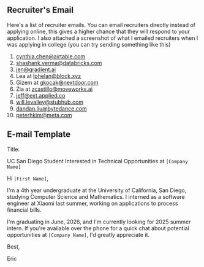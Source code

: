 ## Recruiter's Email

Here's a list of recruiter emails. You can email recruiters directly instead of applying online, this gives a higher chance that they will respond to your application. I also attached a screenshot of what I emailed recruiters when I was applying in college (you can try sending something like this)

1. [cynthia.chen@airtable.com](mailto:cynthia.chen@airtable.com) 
2. [shashank.verma@databricks.com](mailto:shashank.verma@databricks.com)
3. [jen@gradient.ai](mailto:jen@gradient.ai)
4. Lea at [lphelan@block.xyz](mailto:lphelan@block.xyz)
5. Gizem at [gkocak@nextdoor.com](mailto:gkocak@nextdoor.com)
6. Zia at [zcastillo@moveworks.ai](mailto:zcastillo@moveworks.ai)
7. [jeff@ext.applied.co](mailto:jeff@ext.applied.co)
8. [will.levalley@stubhub.com](mailto:will.levalley@stubhub.com)
9. [dandan.liu@bytedance.com](mailto:dandan.liu@bytedance.com)
10. [peterhkim@meta.com](mailto:peterhkim@meta.com)

## E-mail Template

Title:

UC San Diego Student Interested in Technical Opportunities at `[Company Name]`

  

Hi `[First Name]`,

  

I'm a 4th year undergraduate at the University of California, San Diego, studying Computer Science and Mathematics. I interned as a software engineer at Xiaomi last summer, working on applications to process financial bills.

  

I'm graduating in June, 2026, and I'm currently looking for 2025 summer intern. If you're available over the phone for a quick chat about potential opportunities at `[Company Name]`, I'd greatly appreciate it. 

  

  

Best,

Eric
